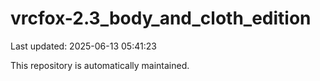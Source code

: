 # vrcfox-2.3_body_and_cloth_edition

Last updated: 2025-06-13 05:41:23

This repository is automatically maintained.
